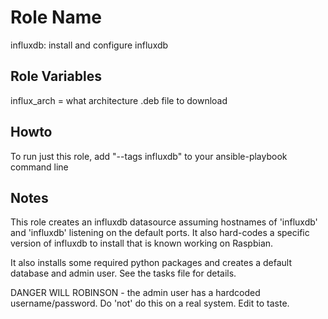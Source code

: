 

Role Name
=========

influxdb: install and configure influxdb


Role Variables
--------------

influx_arch = what architecture .deb file to download

Howto
-----
To run just this role, add "--tags influxdb" to your ansible-playbook command line

Notes
-----

This role creates an influxdb datasource assuming hostnames of 'influxdb' and 'influxdb' listening on the default ports.  It also hard-codes a specific version of influxdb to install that is known working on Raspbian.

It also installs some required python packages and creates a default database and admin user.  See the tasks file for details.

DANGER WILL ROBINSON - the admin user has a hardcoded username/password.  Do 'not' do this on a real system.  Edit to taste.

